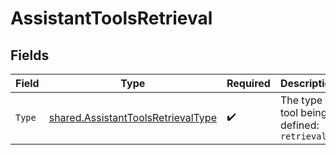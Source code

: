 # AssistantToolsRetrieval


## Fields

| Field                                                                                           | Type                                                                                            | Required                                                                                        | Description                                                                                     |
| ----------------------------------------------------------------------------------------------- | ----------------------------------------------------------------------------------------------- | ----------------------------------------------------------------------------------------------- | ----------------------------------------------------------------------------------------------- |
| `Type`                                                                                          | [shared.AssistantToolsRetrievalType](../../../pkg/models/shared/assistanttoolsretrievaltype.md) | :heavy_check_mark:                                                                              | The type of tool being defined: `retrieval`                                                     |